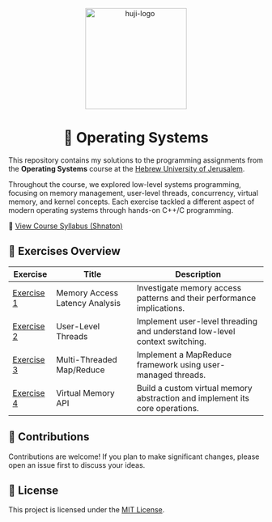 <p align="center">
  <img src="https://upload.wikimedia.org/wikipedia/commons/thumb/4/4d/Hebrew_University_Logo.svg/1200px-Hebrew_University_Logo.svg.png" alt="huji-logo" height="200px">
</p>

<div align="center">

# 📘 Operating Systems

</div>



This repository contains my solutions to the programming assignments from the **Operating Systems** course at the [Hebrew University of Jerusalem](https://new.huji.ac.il/).

Throughout the course, we explored low-level systems programming, focusing on memory management, user-level threads, concurrency, virtual memory, and kernel concepts. Each exercise tackled a different aspect of modern operating systems through hands-on C++/C programming.



🔗 [View Course Syllabus (Shnaton)](https://shnaton.huji.ac.il/index.php/NewSyl/67808/2/2023/)



## 📂 Exercises Overview

| Exercise | Title                    | Description                                                             |
|----------|--------------------------|-------------------------------------------------------------------------|
| [Exercise  1](./Exercise%201) | Memory Access Latency Analysis               | Investigate memory access patterns and their performance implications. |
| [Exercise  2](./Exercise%202) | User-Level Threads    | Implement user-level threading and understand low-level context switching.       |
| [Exercise  3](./Exercise%203) | Multi-Threaded Map/Reduce      | Implement a MapReduce framework using user-managed threads.                   |
| [Exercise  4](./Exercise%204) | Virtual Memory API       | Build a custom virtual memory abstraction and implement its core operations. |



## 🤝 Contributions

Contributions are welcome!  If you plan to make significant changes, please open an issue first to discuss your ideas.



## 📄 License

This project is licensed under the [MIT License](https://choosealicense.com/licenses/mit/).
